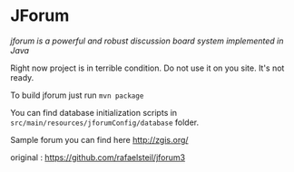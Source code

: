 JForum
============

*jforum is a powerful and robust discussion board system implemented in Java*

Right now project is in terrible condition. Do not use it on you site. It's not ready.

To build jforum just run `mvn package`

You can find database initialization scripts in `src/main/resources/jforumConfig/database` folder.

Sample forum you can find here http://zgis.org/

original :  https://github.com/rafaelsteil/jforum3


